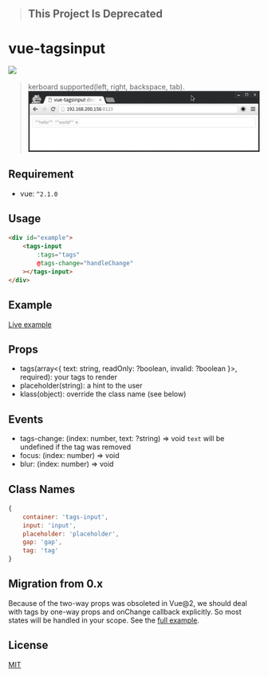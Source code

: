 >## This Project Is Deprecated
# vue-tagsinput
[![][npm-image]][npm-url]

[npm-image]: https://img.shields.io/npm/v/vue-tagsinput.svg
[npm-url]: https://npmjs.org/package/vue-tagsinput

>kerboard supported(left, right, backspace, tab).
![](anim.gif)

## Requirement
- vue: `^2.1.0`

## Usage
```html
<div id="example">
    <tags-input
        :tags="tags"
        @tags-change="handleChange"
    ></tags-input>
</div>
```

## Example
[Live example](http://www.webpackbin.com/Vyc_H61fG)

## Props
- tags(array\<{ text: string, readOnly: ?boolean, invalid: ?boolean }>, required):
your tags to render
- placeholder(string): a hint to the user
- klass(object): override the class name (see below)

## Events
- tags-change: (index: number, text: ?string) => void
  `text` will be undefined if the tag was removed
- focus: (index: number) => void
- blur: (index: number) => void

## Class Names
```javascript
{
    container: 'tags-input',
    input: 'input',
    placeholder: 'placeholder',
    gap: 'gap',
    tag: 'tag'
}
```

## Migration from 0.x
Because of the two-way props was obsoleted in Vue@2, we should deal with tags by one-way props and onChange callback explicitly.
So most states will be handled in your scope. See the [full example](./example/full.vue).

## License

[MIT](LICENSE)
